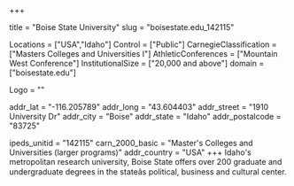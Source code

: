 
+++

title = "Boise State University"
slug = "boisestate.edu_142115"

Locations = ["USA","Idaho"]
Control = ["Public"]
CarnegieClassification = ["Masters Colleges and Universities I"]
AthleticConferences = ["Mountain West Conference"]
InstitutionalSize = ["20,000 and above"]
domain = ["boisestate.edu"]

Logo = ""

addr_lat = "-116.205789"
addr_long = "43.604403"
addr_street = "1910 University Dr"
addr_city = "Boise"
addr_state = "Idaho"
addr_postalcode = "83725"

ipeds_unitid = "142115"
carn_2000_basic = "Master's Colleges and Universities (larger programs)"
addr_country = "USA"
+++
    Idaho&#039;s metropolitan research university, Boise State offers over 200 graduate and undergraduate degrees in the stateâs political, business and cultural center.
